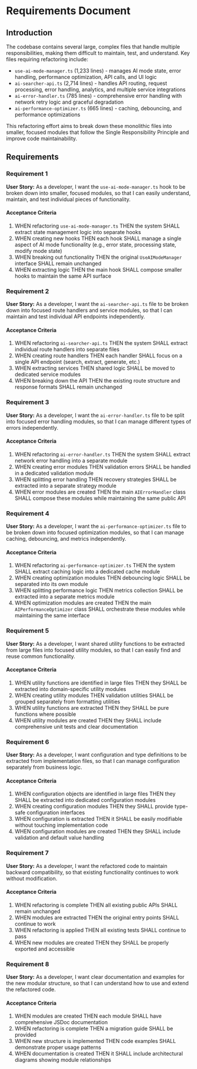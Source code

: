 # Requirements Document

## Introduction

The codebase contains several large, complex files that handle multiple responsibilities, making them difficult to maintain, test, and understand. Key files requiring refactoring include:

- `use-ai-mode-manager.ts` (1,233 lines) - manages AI mode state, error handling, performance optimization, API calls, and UI logic
- `ai-searcher-api.ts` (2,714 lines) - handles API routing, request processing, error handling, analytics, and multiple service integrations
- `ai-error-handler.ts` (785 lines) - comprehensive error handling with network retry logic and graceful degradation
- `ai-performance-optimizer.ts` (665 lines) - caching, debouncing, and performance optimizations

This refactoring effort aims to break down these monolithic files into smaller, focused modules that follow the Single Responsibility Principle and improve code maintainability.

## Requirements

### Requirement 1

**User Story:** As a developer, I want the `use-ai-mode-manager.ts` hook to be broken down into smaller, focused modules, so that I can easily understand, maintain, and test individual pieces of functionality.

#### Acceptance Criteria

1. WHEN refactoring `use-ai-mode-manager.ts` THEN the system SHALL extract state management logic into separate hooks
2. WHEN creating new hooks THEN each hook SHALL manage a single aspect of AI mode functionality (e.g., error state, processing state, modify mode state)
3. WHEN breaking out functionality THEN the original `UseAIModeManager` interface SHALL remain unchanged
4. WHEN extracting logic THEN the main hook SHALL compose smaller hooks to maintain the same API surface

### Requirement 2

**User Story:** As a developer, I want the `ai-searcher-api.ts` file to be broken down into focused route handlers and service modules, so that I can maintain and test individual API endpoints independently.

#### Acceptance Criteria

1. WHEN refactoring `ai-searcher-api.ts` THEN the system SHALL extract individual route handlers into separate files
2. WHEN creating route handlers THEN each handler SHALL focus on a single API endpoint (search, extract, generate, etc.)
3. WHEN extracting services THEN shared logic SHALL be moved to dedicated service modules
4. WHEN breaking down the API THEN the existing route structure and response formats SHALL remain unchanged

### Requirement 3

**User Story:** As a developer, I want the `ai-error-handler.ts` file to be split into focused error handling modules, so that I can manage different types of errors independently.

#### Acceptance Criteria

1. WHEN refactoring `ai-error-handler.ts` THEN the system SHALL extract network error handling into a separate module
2. WHEN creating error modules THEN validation errors SHALL be handled in a dedicated validation module
3. WHEN splitting error handling THEN recovery strategies SHALL be extracted into a separate strategy module
4. WHEN error modules are created THEN the main `AIErrorHandler` class SHALL compose these modules while maintaining the same public API

### Requirement 4

**User Story:** As a developer, I want the `ai-performance-optimizer.ts` file to be broken down into focused optimization modules, so that I can manage caching, debouncing, and metrics independently.

#### Acceptance Criteria

1. WHEN refactoring `ai-performance-optimizer.ts` THEN the system SHALL extract caching logic into a dedicated cache module
2. WHEN creating optimization modules THEN debouncing logic SHALL be separated into its own module
3. WHEN splitting performance logic THEN metrics collection SHALL be extracted into a separate metrics module
4. WHEN optimization modules are created THEN the main `AIPerformanceOptimizer` class SHALL orchestrate these modules while maintaining the same interface

### Requirement 5

**User Story:** As a developer, I want shared utility functions to be extracted from large files into focused utility modules, so that I can easily find and reuse common functionality.

#### Acceptance Criteria

1. WHEN utility functions are identified in large files THEN they SHALL be extracted into domain-specific utility modules
2. WHEN creating utility modules THEN validation utilities SHALL be grouped separately from formatting utilities
3. WHEN utility functions are extracted THEN they SHALL be pure functions where possible
4. WHEN utility modules are created THEN they SHALL include comprehensive unit tests and clear documentation

### Requirement 6

**User Story:** As a developer, I want configuration and type definitions to be extracted from implementation files, so that I can manage configuration separately from business logic.

#### Acceptance Criteria

1. WHEN configuration objects are identified in large files THEN they SHALL be extracted into dedicated configuration modules
2. WHEN creating configuration modules THEN they SHALL provide type-safe configuration interfaces
3. WHEN configuration is extracted THEN it SHALL be easily modifiable without touching implementation code
4. WHEN configuration modules are created THEN they SHALL include validation and default value handling

### Requirement 7

**User Story:** As a developer, I want the refactored code to maintain backward compatibility, so that existing functionality continues to work without modification.

#### Acceptance Criteria

1. WHEN refactoring is complete THEN all existing public APIs SHALL remain unchanged
2. WHEN modules are extracted THEN the original entry points SHALL continue to work
3. WHEN refactoring is applied THEN all existing tests SHALL continue to pass
4. WHEN new modules are created THEN they SHALL be properly exported and accessible

### Requirement 8

**User Story:** As a developer, I want clear documentation and examples for the new modular structure, so that I can understand how to use and extend the refactored code.

#### Acceptance Criteria

1. WHEN modules are created THEN each module SHALL have comprehensive JSDoc documentation
2. WHEN refactoring is complete THEN a migration guide SHALL be provided
3. WHEN new structure is implemented THEN code examples SHALL demonstrate proper usage patterns
4. WHEN documentation is created THEN it SHALL include architectural diagrams showing module relationships